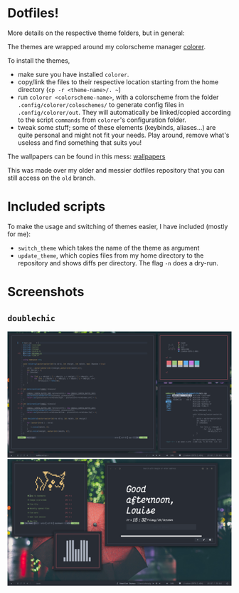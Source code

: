 # Dotfiles!

More details on the respective theme folders, but in general:

The themes are wrapped around my colorscheme manager [colorer](https://github.com/kiddae/colorer).

To install the themes,

+ make sure you have installed `colorer`.
+ copy/link the files to their respective location starting from the home directory (`cp -r <theme-name>/. ~`)
+ run `colorer <colorscheme-name>`, with a colorscheme from the folder `.config/colorer/coloschemes/` to generate config files in `.config/colorer/out`. They will automatically be linked/copied according to the script `commands` from `colorer`'s configuration folder.
+ tweak some stuff; some of these elements (keybinds, aliases...) are quite personal and might not fit your needs. Play around, remove what's useless and find something that suits you!

The wallpapers can be found in this mess: [wallpapers](https://github.com/kiddae/wallpapers)

This was made over my older and messier dotfiles repository that you can still access on the `old` branch.

# Included scripts

To make the usage and switching of themes easier, I have included (mostly for me):

+ `switch_theme` which takes the name of the theme as argument
+ `update_theme`, which copies files from my home directory to the repository and shows diffs per directory. The flag `-n` does a dry-run.

# Screenshots

## `doublechic`

![screenshot1](doublechic/screenshot1.png)
![screenshot2](doublechic/screenshot2.png)
